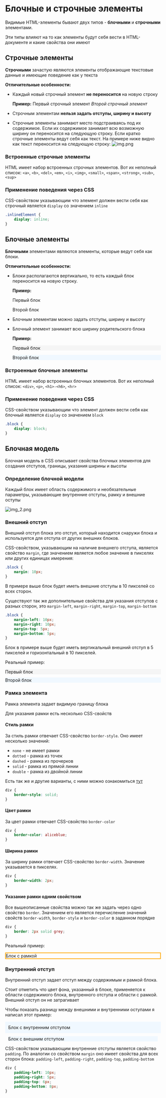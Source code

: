 # Блочные и строчные элементы

Видимые HTML-элементы бывают двух типов - **блочными** и **строчными** элементами. 

Эти типы влияют на то как элементы будут себя вести в HTML-документе и какие свойства они имеют

## Строчные элементы

**Строчными** зачастую являются элементы отображающие текстовые данные и имеющие поведение как у текста

**Отличительные особенности:**

- Каждый новый строчный элемент **не переносится** на новую строку

    **Пример:** <span>Первый строчный элемент </span><em>Второй строчный элемент</em>
- Строчным элементам **нельзя задать отступы, ширину и высоту**
- Строчные элементы занимают место подстраиваясь под их содержимое. Если их содержимое занимает всю возможную ширину он переносится на следующую строку. Если кратко строчные элементы ведут себя как текст. На примере ниже видно как текст переносится на следующую строку:
![img.png](images/img.png)


### Встроенные строчные элементы
HTML имеет набор встроенных строчных элементов. Вот их неполный список: `<a>`, `<b>`, `<del>`, `<em>`, `<i>`, `<img>`, `<small>`, `<span>`, `<strong>`, `<sub>`, `<sup>`

### Применение поведения через CSS

CSS-свойством указывающим что элемент должен вести себя как строчный является `display` со значением `inline`

```css
.inlineElement {
    display: inline;
}
```

## Блочные элементы

**Блочными** элементами являются элементы, которые ведут себя как блоки.

**Отличительные особенности:**
- Блоки располагаются вертикально, то есть каждый блок переносится на новую строку.

  **Пример:** <div>Первый блок</div><p>Второй блок</p>
- Блочным элементам можно задать отступы, ширину и высоту
- Блочный элемент занимает всю ширину родительского блока

  **Пример:** <div style="background: whitesmoke;">Первый блок</div><p style="background: aliceblue;">Второй блок</p>

### Встроенные блочные элементы
HTML имеет набор встроенных блочных элементов. Вот их неполный список: `<div>`, `<p>`, `<h1>-<h6>`, `<hr>`

### Применение поведения через CSS

CSS-свойством указывающим что элемент должен вести себя как блочный является `display` со значением `block`

```css
.block {
    display: block;
}
```

## Блочная модель

Блочная модель в CSS описывает свойства блочных элементов для создания отступов, границы, указания ширины и высоты

### Определение блочной модели
Каждый блок имеет область содержимого и необязательные параметры, указывающие внутренние отступы, рамку и внешние оступы

![img_2.png](images/img_2.png)

### Внешний отступ

Внешний отступ блока это отступ, который находится снаружи блока и используется для отступа от других внешних блоков.

CSS-свойством, указывающим на наличие внешнего отступа, является свойство `margin`, где значением является любое значение в пикселях или других единицах имерения:

```css
.block {
    margin: 10px;
}
```

В примере выше блок будет иметь внешние отступы в 10 пикселей со всех сторон.

Существуют так же дополнительные свойства для указания отступов с разных сторон, это `margin-left`, `margin-right`, `margin-top`, `margin-bottom`

```css
.block {
    margin-left: 10px;
    margin-right: 10px;
    margin-top: 5px;
    margin-bottom: 5px;
}
```

Блок в примере выше будет иметь вертикальный внешний отступ в 5 пикселей и горизонтальный в 10 пикселей.

Реальный пример:
<div style="background: whitesmoke;">Первый блок</div><div style="background: aliceblue; margin-top: 10px;">Второй блок</div>

### Рамка элемента

Рамка элемента задает видимую границу блока

Для указания рамки есть несколько CSS-свойств

#### Стиль рамки

За стиль рамки отвечает CSS-свойство `border-style`. Оно имеет несколько значений:

- `none` - не имеет рамки
- `dotted` - рамка из точек
- `dashed` - рамка из прочерков
- `solid` - рамка из прямой линии
- `double` - рамка из двойной линии

Есть так же и другие варианты, с ними можно ознакомиться [тут](https://html5book.ru/css-border/#border-style)

```css
div {
    border-style: solid;
}
```

#### Цвет рамки

За цвет рамки отвечает CSS-свойство `border-color`

```css
div {
    border-color: aliceblue;
}
```

#### Ширина рамки

За ширину рамки отвечает CSS-свойство `border-width`. Значение указывается в пикселях.

```css
div {
    border-width: 2px;
}
```

#### Указание рамки одним свойством

Все вышеописанные свойства можно так же задать через одно свойство `border`. Значением его является перечисление значений свойств `border-width`, `border-style` и `border-color` в заданном порядке

```css
div {
    border: 2px solid grey;
}
```

Реальный пример:
<div style="border: 2px solid orange;">Блок с рамкой</div>

### Внутренний отступ

Внутренний отступ задает отступ между содержимым и рамкой блока. 

Стоит отметить что цвет фона, указанный в блоке, применяется к области содержимого блока, внутренного отступа и области с рамкой. Внешний отступ он не затрагивает

Чтобы показать разницу между внешними и внутренними оступами я написал этот пример:
<div style="padding: 10px; background: aliceblue;">Блок с внутренним отступом</div>
<div style="margin: 10px; background: aliceblue;">Блок с внешним отступом</div>

CSS-свойством указывающим внутренние отступы является свойство `padding`. По аналогии со свойством `margin` оно имеет свойства для всех сторон блока: `padding-left`, `padding-right`, `padding-top`, `padding-bottom`

```css
div {
    padding-left: 10px;
    padding-right: 5px;
    padding-top: 6px;
    padding-bottom: 8px;
}
```
